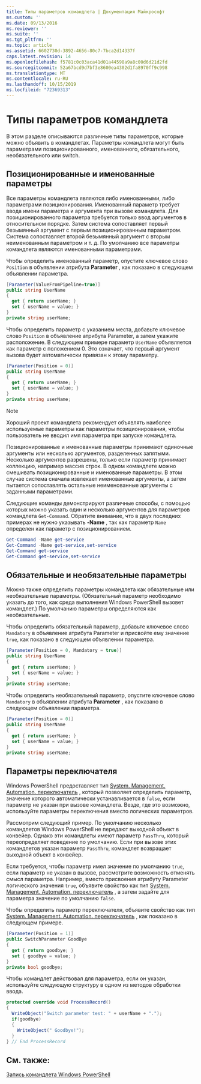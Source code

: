 ```yaml
---
title: Типы параметров командлета | Документация Майкрософт
ms.custom: ''
ms.date: 09/13/2016
ms.reviewer: ''
ms.suite: ''
ms.tgt_pltfrm: ''
ms.topic: article
ms.assetid: 6602730d-3892-4656-80c7-7bca2d14337f
caps.latest.revision: 14
ms.openlocfilehash: f5781c0c03aca41d01a44598a9a8c00d6d21d2fd
ms.sourcegitcommit: 52a67bcd9d7bf3e8600ea4302d1fa8970ff9c998
ms.translationtype: MT
ms.contentlocale: ru-RU
ms.lasthandoff: 10/15/2019
ms.locfileid: "72369313"
---
```

# <a name="types-of-cmdlet-parameters"></a>Типы параметров командлета

В этом разделе описываются различные типы параметров, которые можно объявить в командлетах. Параметры командлета могут быть параметрами позиционированного, именованного, обязательного, необязательного или switch.

## <a name="positional-and-named-parameters"></a>Позиционированные и именованные параметры

Все параметры командлета являются либо именованными, либо параметрами позиционирования. Именованный параметр требует ввода имени параметра и аргумента при вызове командлета. Для позиционированного параметра требуется только ввод аргументов в относительном порядке. Затем система сопоставляет первый безымянный аргумент с первым позиционированным параметром. Система сопоставляет второй безымянный аргумент с вторым неименованным параметром и т. д. По умолчанию все параметры командлета являются именованными параметрами.

Чтобы определить именованный параметр, опустите ключевое слово `Position` в объявлении атрибута **Parameter** , как показано в следующем объявлении параметра.

```csharp
[Parameter(ValueFromPipeline=true)]
public string UserName
{
  get { return userName; }
  set { userName = value; }
}
private string userName;
```

Чтобы определить параметр с указанием места, добавьте ключевое слово `Position` в объявление атрибута Parameter, а затем укажите расположение. В следующем примере параметр `UserName` объявляется как параметр с положением 0. Это означает, что первый аргумент вызова будет автоматически привязан к этому параметру.

```csharp
[Parameter(Position = 0)]
public string UserName
{
  get { return userName; }
  set { userName = value; }
}
private string userName;
```

> [!NOTE]
> Хороший проект командлета рекомендует объявлять наиболее используемые параметры как параметры позиционирования, чтобы пользователь не вводил имя параметра при запуске командлета.

Позиционированные и именованные параметры принимают одиночные аргументы или несколько аргументов, разделенных запятыми. Несколько аргументов разрешены, только если параметр принимает коллекцию, например массив строк. В одном командлете можно смешивать позиционированные и именованные параметры. В этом случае система сначала извлекает именованные аргументы, а затем пытается сопоставлять остальные неименованные аргументы с заданными параметрами.

Следующие команды демонстрируют различные способы, с помощью которых можно указать один и несколько аргументов для параметров командлета `Get-Command`. Обратите внимание, что в двух последних примерах не нужно указывать **-Name** , так как параметр `Name` определен как параметр с позиционированием.

```powershell
Get-Command -Name get-service
Get-Command -Name get-service,set-service
Get-Command get-service
Get-Command get-service,set-service
```

## <a name="mandatory-and-optional-parameters"></a>Обязательные и необязательные параметры

Можно также определить параметры командлета как обязательные или необязательные параметры. (Обязательный параметр необходимо указать до того, как среда выполнения Windows PowerShell вызовет командлет.)  По умолчанию параметры определяются как необязательные.

Чтобы определить обязательный параметр, добавьте ключевое слово `Mandatory` в объявление атрибута Parameter и присвойте ему значение `true`, как показано в следующем объявлении параметра.

```csharp
[Parameter(Position = 0, Mandatory = true)]
public string UserName
{
  get { return userName; }
  set { userName = value; }
}
private string userName;
```

Чтобы определить необязательный параметр, опустите ключевое слово `Mandatory` в объявлении атрибута **Parameter** , как показано в следующем объявлении параметра.

```csharp
[Parameter(Position = 0)]
public string UserName
{
  get { return userName; }
  set { userName = value; }
}
private string userName;
```

## <a name="switch-parameters"></a>Параметры переключателя

Windows PowerShell предоставляет тип [System. Management. Automation. переключатель](/dotnet/api/System.Management.Automation.SwitchParameter) , который позволяет определить параметр, значение которого автоматически устанавливается в `false`, если параметр не указан при вызове командлета. Везде, где это возможно, используйте параметры переключения вместо логических параметров.

Рассмотрим следующий пример. По умолчанию несколько командлетов Windows PowerShell не передают выходной объект в конвейер. Однако эти командлеты имеют параметр `PassThru`, который переопределяет поведение по умолчанию. Если при вызове этих командлетов указан параметр `PassThru`, командлет возвращает выходной объект в конвейер.

Если требуется, чтобы параметр имел значение по умолчанию `true`, если параметр не указан в вызове, рассмотрите возможность отменять смысл параметра. Например, вместо присвоения атрибуту Parameter логического значения `true`, объявите свойство как тип [System. Management. Automation. переключатель](/dotnet/api/System.Management.Automation.SwitchParameter) , а затем задайте для параметра значение по умолчанию `false`.

Чтобы определить параметр переключателя, объявите свойство как тип [System. Management. Automation. переключатель](/dotnet/api/System.Management.Automation.SwitchParameter) , как показано в следующем примере.

```csharp
[Parameter(Position = 1)]
public SwitchParameter GoodBye
{
  get { return goodbye; }
  set { goodbye = value; }
}
private bool goodbye;
```

Чтобы командлет действовал для параметра, если он указан, используйте следующую структуру в одном из методов обработки ввода.

```csharp
protected override void ProcessRecord()
{
  WriteObject("Switch parameter test: " + userName + ".");
  if(goodbye)
  {
    WriteObject(" Goodbye!");
  }
} // End ProcessRecord
```

## <a name="see-also"></a>См. также:

[Запись командлета Windows PowerShell](./writing-a-windows-powershell-cmdlet.md)
